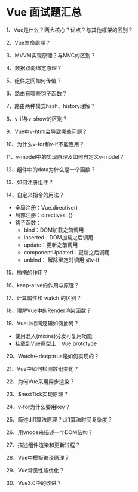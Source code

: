 # Vue 面试题汇总

1、Vue是什么？两大核心？优点？与其他框架的区别？

2、Vue生命周期？

3、MVVM实现原理？与MVC的区别？

4、数据双向绑定原理？

5、组件之间如何传值？

6、路由有哪些钩子函数？

7、路由两种模式hash、history理解？

8、v-if与v-show的区别？

9、Vue中v-html会导致哪些问题？

10、为什么v-for和v-if不能连用？

11、v-model中的实现原理及如何自定义v-model？

12、组件中的data为什么是一个函数？
 
13、如何注册组件？

14、自定义指令的用法？
  * 全局注册：Vue.directive()
  * 局部注册：directives: {}
  * 钩子函数：
    * bind：DOM加载之前调用
    * inserted：DOM加载之后调用
    * update：更新之前调用
    * componentUpdated：更新之后调用
    * unbind： 解除绑定时调用    如v-if

15、插槽的作用？

16、keep-alive的作用与原理？

17、计算属性和 watch 的区别？

18、理解Vue中的Render渲染函数？

19、Vue中相同逻辑如何抽离？
  * 使用混入(mixins)分发可复用功能
  * 挂载到Vue原型上：Vue.prototype

20、Watch中deep:true是如何实现的？

21、Vue中如何检测数组变化？

22、为何Vue采用异步渲染？

23、$nextTick实现原理？

24、v-for为什么要用key？

25、简述diff算法原理？diff算法时间复杂度？

26、用vnode来描述一个DOM结构？

27、描述组件渲染和更新过程？

28、Vue中模板编译原理？

29、Vue常见性能优化？

30、Vue3.0中的改进？
